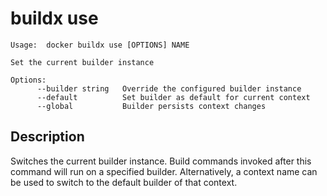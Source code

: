 # buildx use

```
Usage:  docker buildx use [OPTIONS] NAME

Set the current builder instance

Options:
      --builder string   Override the configured builder instance
      --default          Set builder as default for current context
      --global           Builder persists context changes
```

## Description

Switches the current builder instance. Build commands invoked after this command
will run on a specified builder. Alternatively, a context name can be used to
switch to the default builder of that context.
